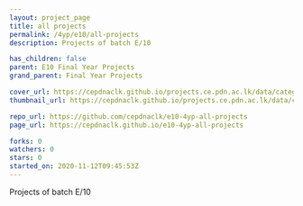```yaml
---
layout: project_page
title: all projects
permalink: /4yp/e10/all-projects
description: Projects of batch E/10

has_children: false
parent: E10 Final Year Projects
grand_parent: Final Year Projects

cover_url: https://cepdnaclk.github.io/projects.ce.pdn.ac.lk/data/categories/4yp/cover_page.jpg
thumbnail_url: https://cepdnaclk.github.io/projects.ce.pdn.ac.lk/data/categories/4yp/thumbnail.jpg

repo_url: https://github.com/cepdnaclk/e10-4yp-all-projects
page_url: https://cepdnaclk.github.io/e10-4yp-all-projects

forks: 0
watchers: 0
stars: 0
started_on: 2020-11-12T09:45:53Z
---
```

Projects of batch E/10


